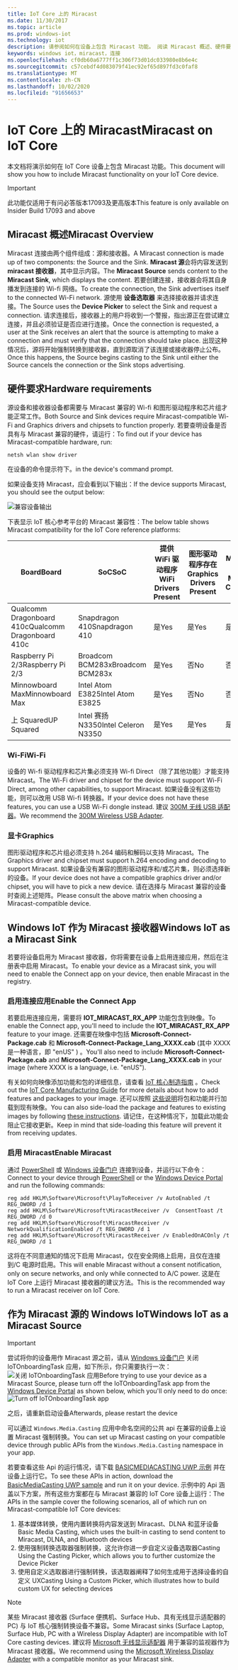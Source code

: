 ```yaml
---
title: IoT Core 上的 Miracast
ms.date: 11/30/2017
ms.topic: article
ms.prod: windows-iot
ms.technology: iot
description: 请参阅如何在设备上包含 Miracast 功能。 阅读 Miracast 概述、硬件要求，以及如何使 Windows IoT 成为 Miracast 接收器或源。
keywords: windows iot，miracast，连接
ms.openlocfilehash: cf0db60a6777ff1c306f73d01dc033980e8b6e4c
ms.sourcegitcommit: c57cebdf4d083079f41ec92ef65d897fd3c0faf8
ms.translationtype: MT
ms.contentlocale: zh-CN
ms.lasthandoff: 10/02/2020
ms.locfileid: "91656653"
---
```

# <a name="miracast-on-iot-core"></a><span data-ttu-id="722cd-105">IoT Core 上的 Miracast</span><span class="sxs-lookup"><span data-stu-id="722cd-105">Miracast on IoT Core</span></span>

<span data-ttu-id="722cd-106">本文档将演示如何在 IoT Core 设备上包含 Miracast 功能。</span><span class="sxs-lookup"><span data-stu-id="722cd-106">This document will show you how to include Miracast functionality on your IoT Core device.</span></span>

> [!IMPORTANT]
> <span data-ttu-id="722cd-107">此功能仅适用于有问必答版本17093及更高版本</span><span class="sxs-lookup"><span data-stu-id="722cd-107">This feature is only available on Insider Build 17093 and above</span></span>

## <a name="miracast-overview"></a><span data-ttu-id="722cd-108">Miracast 概述</span><span class="sxs-lookup"><span data-stu-id="722cd-108">Miracast Overview</span></span>

<span data-ttu-id="722cd-109">Miracast 连接由两个组件组成：源和接收器。</span><span class="sxs-lookup"><span data-stu-id="722cd-109">A Miracast connection is made up of two components: the Source and the Sink.</span></span> <span data-ttu-id="722cd-110">**Miracast 源**会将内容发送到**miracast 接收器**，其中显示内容。</span><span class="sxs-lookup"><span data-stu-id="722cd-110">The **Miracast Source** sends content to the **Miracast Sink**, which displays the content.</span></span> <span data-ttu-id="722cd-111">若要创建连接，接收器会将其自身播发到连接的 Wi-fi 网络。</span><span class="sxs-lookup"><span data-stu-id="722cd-111">To create the connection, the Sink advertises itself to the connected Wi-Fi network.</span></span> <span data-ttu-id="722cd-112">源使用 **设备选取器** 来选择接收器并请求连接。</span><span class="sxs-lookup"><span data-stu-id="722cd-112">The Source uses the **Device Picker** to select the Sink and request a connection.</span></span> <span data-ttu-id="722cd-113">请求连接后，接收器上的用户将收到一个警报，指出源正在尝试建立连接，并且必须验证是否应进行连接。</span><span class="sxs-lookup"><span data-stu-id="722cd-113">Once the connection is requested, a user at the Sink receives an alert that the source is attempting to make a connection and must verify that the connection should take place.</span></span> <span data-ttu-id="722cd-114">出现这种情况后，源将开始强制转换到接收器，直到源取消了该连接或接收器停止公布。</span><span class="sxs-lookup"><span data-stu-id="722cd-114">Once this happens, the Source begins casting to the Sink until either the Source cancels the connection or the Sink stops advertising.</span></span>

## <a name="hardware-requirements"></a><span data-ttu-id="722cd-115">硬件要求</span><span class="sxs-lookup"><span data-stu-id="722cd-115">Hardware requirements</span></span>

<span data-ttu-id="722cd-116">源设备和接收器设备都需要与 Miracast 兼容的 Wi-fi 和图形驱动程序和芯片组才能正常工作。</span><span class="sxs-lookup"><span data-stu-id="722cd-116">Both Source and Sink devices require Miracast-compatible Wi-Fi and Graphics drivers and chipsets to function properly.</span></span> <span data-ttu-id="722cd-117">若要查明设备是否具有与 Miracast 兼容的硬件，请运行：</span><span class="sxs-lookup"><span data-stu-id="722cd-117">To find out if your device has Miracast-compatible hardware, run:</span></span> 
```
netsh wlan show driver
```
<span data-ttu-id="722cd-118">在设备的命令提示符下。</span><span class="sxs-lookup"><span data-stu-id="722cd-118">in the device's command prompt.</span></span>

<span data-ttu-id="722cd-119">如果设备支持 Miracast，应会看到以下输出：</span><span class="sxs-lookup"><span data-stu-id="722cd-119">If the device supports Miracast, you should see the output below:</span></span>

![兼容设备输出](../media/Miracast/CompatibleDevice.png)

<span data-ttu-id="722cd-121">下表显示 IoT 核心参考平台的 Miracast 兼容性：</span><span class="sxs-lookup"><span data-stu-id="722cd-121">The below table shows Miracast compatibility for the IoT Core reference platforms:</span></span>

| <span data-ttu-id="722cd-122">Board</span><span class="sxs-lookup"><span data-stu-id="722cd-122">Board</span></span> | <span data-ttu-id="722cd-123">SoC</span><span class="sxs-lookup"><span data-stu-id="722cd-123">SoC</span></span> | <span data-ttu-id="722cd-124">提供 WiFi 驱动程序</span><span class="sxs-lookup"><span data-stu-id="722cd-124">WiFi Drivers Present</span></span> | <span data-ttu-id="722cd-125">图形驱动程序存在</span><span class="sxs-lookup"><span data-stu-id="722cd-125">Graphics Drivers Present</span></span> | <span data-ttu-id="722cd-126">Miracast 兼容</span><span class="sxs-lookup"><span data-stu-id="722cd-126">Miracast-Compatible</span></span> |
|-------|-----|----------------------|--------------------------|---------------------|
| <span data-ttu-id="722cd-127">Qualcomm Dragonboard 410c</span><span class="sxs-lookup"><span data-stu-id="722cd-127">Qualcomm Dragonboard 410c</span></span> | <span data-ttu-id="722cd-128">Snapdragon 410</span><span class="sxs-lookup"><span data-stu-id="722cd-128">Snapdragon 410</span></span> | <span data-ttu-id="722cd-129">是</span><span class="sxs-lookup"><span data-stu-id="722cd-129">Yes</span></span> | <span data-ttu-id="722cd-130">是</span><span class="sxs-lookup"><span data-stu-id="722cd-130">Yes</span></span> | <span data-ttu-id="722cd-131">是</span><span class="sxs-lookup"><span data-stu-id="722cd-131">Yes</span></span> |
| <span data-ttu-id="722cd-132">Raspberry Pi 2/3</span><span class="sxs-lookup"><span data-stu-id="722cd-132">Raspberry Pi 2/3</span></span> | <span data-ttu-id="722cd-133">Broadcom BCM283x</span><span class="sxs-lookup"><span data-stu-id="722cd-133">Broadcom BCM283x</span></span> | <span data-ttu-id="722cd-134">是</span><span class="sxs-lookup"><span data-stu-id="722cd-134">Yes</span></span> | <span data-ttu-id="722cd-135">否</span><span class="sxs-lookup"><span data-stu-id="722cd-135">No</span></span> | <span data-ttu-id="722cd-136">否</span><span class="sxs-lookup"><span data-stu-id="722cd-136">No</span></span> |
| <span data-ttu-id="722cd-137">Minnowboard Max</span><span class="sxs-lookup"><span data-stu-id="722cd-137">Minnowboard Max</span></span> | <span data-ttu-id="722cd-138">Intel Atom E3825</span><span class="sxs-lookup"><span data-stu-id="722cd-138">Intel Atom E3825</span></span> | <span data-ttu-id="722cd-139">是</span><span class="sxs-lookup"><span data-stu-id="722cd-139">Yes</span></span> | <span data-ttu-id="722cd-140">否</span><span class="sxs-lookup"><span data-stu-id="722cd-140">No</span></span> | <span data-ttu-id="722cd-141">否</span><span class="sxs-lookup"><span data-stu-id="722cd-141">No</span></span> |
| <span data-ttu-id="722cd-142">上 Squared</span><span class="sxs-lookup"><span data-stu-id="722cd-142">UP Squared</span></span> | <span data-ttu-id="722cd-143">Intel 赛扬 N3350</span><span class="sxs-lookup"><span data-stu-id="722cd-143">Intel Celeron N3350</span></span> | <span data-ttu-id="722cd-144">是</span><span class="sxs-lookup"><span data-stu-id="722cd-144">Yes</span></span> | <span data-ttu-id="722cd-145">是</span><span class="sxs-lookup"><span data-stu-id="722cd-145">Yes</span></span> | <span data-ttu-id="722cd-146">是</span><span class="sxs-lookup"><span data-stu-id="722cd-146">Yes</span></span> |


### <a name="wi-fi"></a><span data-ttu-id="722cd-147">Wi-Fi</span><span class="sxs-lookup"><span data-stu-id="722cd-147">Wi-Fi</span></span>

<span data-ttu-id="722cd-148">设备的 Wi-fi 驱动程序和芯片集必须支持 Wi-fi Direct （除了其他功能）才能支持 Miracast。</span><span class="sxs-lookup"><span data-stu-id="722cd-148">The Wi-Fi driver and chipset for the device must support Wi-Fi Direct, among other capabilities, to support Miracast.</span></span> <span data-ttu-id="722cd-149">如果设备没有这些功能，则可以改用 USB Wi-fi 转换器。</span><span class="sxs-lookup"><span data-stu-id="722cd-149">If your device does not have these features, you can use a USB Wi-Fi dongle instead.</span></span> <span data-ttu-id="722cd-150">建议 [300M 无线 USB 适配器](http://a.co/fdhEhV9)。</span><span class="sxs-lookup"><span data-stu-id="722cd-150">We recommend the [300M Wireless USB Adapter](http://a.co/fdhEhV9).</span></span>

### <a name="graphics"></a><span data-ttu-id="722cd-151">显卡</span><span class="sxs-lookup"><span data-stu-id="722cd-151">Graphics</span></span>

<span data-ttu-id="722cd-152">图形驱动程序和芯片组必须支持 h.264 编码和解码以支持 Miracast。</span><span class="sxs-lookup"><span data-stu-id="722cd-152">The Graphics driver and chipset must support h.264 encoding and decoding to support Miracast.</span></span> <span data-ttu-id="722cd-153">如果设备没有兼容的图形驱动程序和/或芯片集，则必须选择新的设备。</span><span class="sxs-lookup"><span data-stu-id="722cd-153">If your device does not have a compatible graphics driver and/or chipset, you will have to pick a new device.</span></span> <span data-ttu-id="722cd-154">请在选择与 Miracast 兼容的设备时查阅上述矩阵。</span><span class="sxs-lookup"><span data-stu-id="722cd-154">Please consult the above matrix when choosing a Miracast-compatible device.</span></span>

## <a name="windows-iot-as-a-miracast-sink"></a><span data-ttu-id="722cd-155">Windows IoT 作为 Miracast 接收器</span><span class="sxs-lookup"><span data-stu-id="722cd-155">Windows IoT as a Miracast Sink</span></span>

<span data-ttu-id="722cd-156">若要将设备启用为 Miracast 接收器，你将需要在设备上启用连接应用，然后在注册表中启用 Miracast。</span><span class="sxs-lookup"><span data-stu-id="722cd-156">To enable your device as a Miracast sink, you will need to enable the Connect app on your device, then enable Miracast in the registry.</span></span>

### <a name="enable-the-connect-app"></a><span data-ttu-id="722cd-157">启用连接应用</span><span class="sxs-lookup"><span data-stu-id="722cd-157">Enable the Connect App</span></span>

<span data-ttu-id="722cd-158">若要启用连接应用，需要将 **IOT_MIRACAST_RX_APP** 功能包含到映像。</span><span class="sxs-lookup"><span data-stu-id="722cd-158">To enable the Connect app, you'll need to include the **IOT_MIRACAST_RX_APP** feature to your image.</span></span> <span data-ttu-id="722cd-159">还需要在映像中包括  **Microsoft-Connect-Package.cab** 和 **Microsoft-Connect-Package_Lang_XXXX.cab** (其中 XXXX 是一种语言，即 "enUS" ) 。</span><span class="sxs-lookup"><span data-stu-id="722cd-159">You'll also need to include  **Microsoft-Connect-Package.cab** and **Microsoft-Connect-Package_Lang_XXXX.cab** in your image (where XXXX is a language, i.e. "enUS").</span></span> 

<span data-ttu-id="722cd-160">有关如何向映像添加功能和包的详细信息，请查看 [IoT 核心制造指南](https://docs.microsoft.com/windows-hardware/manufacture/iot/deploy-your-app-with-a-standard-board#update-the-feature-manifest) 。</span><span class="sxs-lookup"><span data-stu-id="722cd-160">Check out the [IoT Core Manufacturing Guide](https://docs.microsoft.com/windows-hardware/manufacture/iot/deploy-your-app-with-a-standard-board#update-the-feature-manifest) for more details about how to add features and packages to your image.</span></span> <span data-ttu-id="722cd-161">还可以按照 [这些说明](https://docs.microsoft.com/windows/iot-core/build-your-image/createinstallpackage)将包和功能并行加载到现有映像。</span><span class="sxs-lookup"><span data-stu-id="722cd-161">You can also side-load the package and features to existing images by following [these instructions](https://docs.microsoft.com/windows/iot-core/build-your-image/createinstallpackage).</span></span> <span data-ttu-id="722cd-162">请记住，在这种情况下，加载此功能会阻止它接收更新。</span><span class="sxs-lookup"><span data-stu-id="722cd-162">Keep in mind that side-loading this feature will prevent it from receiving updates.</span></span>


### <a name="enable-miracast"></a><span data-ttu-id="722cd-163">启用 Miracast</span><span class="sxs-lookup"><span data-stu-id="722cd-163">Enable Miracast</span></span>

<span data-ttu-id="722cd-164">通过 [PowerShell](https://docs.microsoft.com/windows/iot-core/connect-your-device/powershell) 或 [Windows 设备门户](https://docs.microsoft.com/windows/iot-core/manage-your-device/deviceportal) 连接到设备，并运行以下命令：</span><span class="sxs-lookup"><span data-stu-id="722cd-164">Connect to your device through [PowerShell](https://docs.microsoft.com/windows/iot-core/connect-your-device/powershell) or the [Windows Device Portal](https://docs.microsoft.com/windows/iot-core/manage-your-device/deviceportal) and run the following commands:</span></span>
```
reg add HKLM\Software\Microsoft\PlayToReceiver /v AutoEnabled /t REG_DWORD /d 1  
reg add HKLM\Software\Microsoft\MiracastReceiver /v  ConsentToast /t REG_DWORD /d 0  
reg add HKLM\Software\Microsoft\MiracastReceiver /v NetworkQualificationEnabled /t REG_DWORD /d 1  
reg add HKLM\Software\Microsoft\MiracastReceiver /v EnabledOnACOnly /t REG_DWORD /d 1  
```
<span data-ttu-id="722cd-165">这将在不同意通知的情况下启用 Miracast，仅在安全网络上启用，且仅在连接到/C 电源时启用。</span><span class="sxs-lookup"><span data-stu-id="722cd-165">This will enable Miracast without a consent notification, only on secure networks, and only while connected to A/C power.</span></span> <span data-ttu-id="722cd-166">这是在 IoT Core 上运行 Miracast 接收器的建议方法。</span><span class="sxs-lookup"><span data-stu-id="722cd-166">This is the recommended way to run a Miracast receiver on IoT Core.</span></span>

## <a name="windows-iot-as-a-miracast-source"></a><span data-ttu-id="722cd-167">作为 Miracast 源的 Windows IoT</span><span class="sxs-lookup"><span data-stu-id="722cd-167">Windows IoT as a Miracast Source</span></span>

> [!IMPORTANT]
> <span data-ttu-id="722cd-168">尝试将你的设备用作 Miracast 源之前，请从 [Windows 设备门户](https://docs.microsoft.com/windows/iot-core/manage-your-device/deviceportal) 关闭 IoTOnboardingTask 应用，如下所示，你只需要执行一次： ![ 关闭 IoTOnboardingTask 应用](../media/Miracast/IoTOnboardingOff.gif)</span><span class="sxs-lookup"><span data-stu-id="722cd-168">Before trying to use your device as a Miracast Source, please turn off the IoTOnboardingTask app from the [Windows Device Portal](https://docs.microsoft.com/windows/iot-core/manage-your-device/deviceportal) as shown below, which you'll only need to do once: ![Turn off IoTOnboardingTask app](../media/Miracast/IoTOnboardingOff.gif)</span></span>
>
> <span data-ttu-id="722cd-169">之后，请重新启动设备</span><span class="sxs-lookup"><span data-stu-id="722cd-169">Afterwards, please restart the device</span></span>

<span data-ttu-id="722cd-170">可以通过 `Windows.Media.Casting` 应用中命名空间的公共 api 在兼容的设备上设置 Miracast 强制转换。</span><span class="sxs-lookup"><span data-stu-id="722cd-170">You can set up Miracast casting on your compatible device through public APIs from the `Windows.Media.Casting` namespace in your app.</span></span>

<span data-ttu-id="722cd-171">若要查看这些 Api 的运行情况，请下载 [BASICMEDIACASTING UWP 示例](https://github.com/Microsoft/Windows-universal-samples/tree/master/Samples/BasicMediaCasting) 并在设备上运行它。</span><span class="sxs-lookup"><span data-stu-id="722cd-171">To see these APIs in action, download the [BasicMediaCasting UWP sample](https://github.com/Microsoft/Windows-universal-samples/tree/master/Samples/BasicMediaCasting) and run it on your device.</span></span> <span data-ttu-id="722cd-172">示例中的 Api 涵盖以下方案，所有这些方案都在与 Miracast 兼容的 IoT Core 设备上运行：</span><span class="sxs-lookup"><span data-stu-id="722cd-172">The APIs in the sample cover the following scenarios, all of which run on Miracast-compatible IoT Core devices:</span></span>
1. <span data-ttu-id="722cd-173">基本媒体转换，使用内置转换将内容发送到 Miracast、DLNA 和蓝牙设备</span><span class="sxs-lookup"><span data-stu-id="722cd-173">Basic Media Casting, which uses the built-in casting to send content to Miracast, DLNA, and Bluetooth devices</span></span>
2. <span data-ttu-id="722cd-174">使用强制转换选取器强制转换，这允许你进一步自定义设备选取器</span><span class="sxs-lookup"><span data-stu-id="722cd-174">Casting Using the Casting Picker, which allows you to further customize the Device Picker</span></span>
3. <span data-ttu-id="722cd-175">使用自定义选取器进行强制转换，该选取器阐释了如何生成用于选择设备的自定义 UX</span><span class="sxs-lookup"><span data-stu-id="722cd-175">Casting Using a Custom Picker, which illustrates how to build custom UX for selecting devices</span></span>

> [!NOTE]
> <span data-ttu-id="722cd-176">某些 Miracast 接收器 (Surface 便携机、Surface Hub、具有无线显示适配器的 PC) 与 IoT 核心强制转换设备不兼容。</span><span class="sxs-lookup"><span data-stu-id="722cd-176">Some Miracast sinks (Surface Laptop, Surface Hub, PC with a Wireless Display Adapter) are incompatible with IoT Core casting devices.</span></span> <span data-ttu-id="722cd-177">建议将 [Microsoft 无线显示适配器](https://www.microsoft.com/accessories/en-us/products/adapters/wireless-display-adapter-2/p3q-00001) 用于兼容的监视器作为 Miracast 接收器。</span><span class="sxs-lookup"><span data-stu-id="722cd-177">We recommend using the [Microsoft Wireless Display Adapter](https://www.microsoft.com/accessories/en-us/products/adapters/wireless-display-adapter-2/p3q-00001) with a compatible monitor as your Miracast sink.</span></span>
